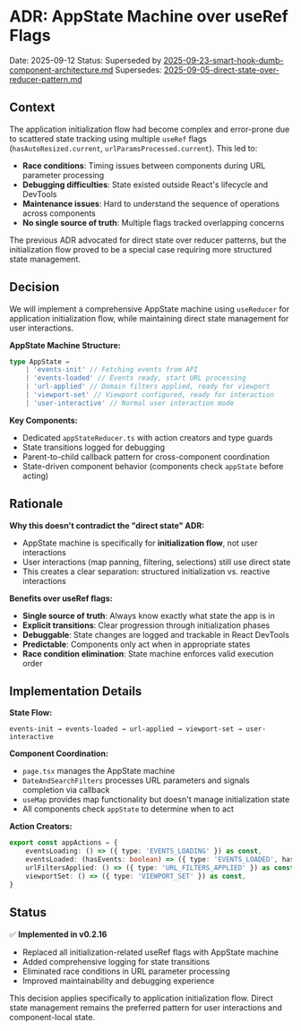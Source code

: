 # ADR: AppState Machine over useRef Flags

Date: 2025-09-12
Status: Superseded by [2025-09-23-smart-hook-dumb-component-architecture.md](2025-09-23-smart-hook-dumb-component-architecture.md)
Supersedes: [2025-09-05-direct-state-over-reducer-pattern.md](2025-09-05-direct-state-over-reducer-pattern.md)

## Context

The application initialization flow had become complex and error-prone due to scattered state tracking using multiple `useRef` flags (`hasAutoResized.current`, `urlParamsProcessed.current`). This led to:

- **Race conditions**: Timing issues between components during URL parameter processing
- **Debugging difficulties**: State existed outside React's lifecycle and DevTools
- **Maintenance issues**: Hard to understand the sequence of operations across components
- **No single source of truth**: Multiple flags tracked overlapping concerns

The previous ADR advocated for direct state over reducer patterns, but the initialization flow proved to be a special case requiring more structured state management.

## Decision

We will implement a comprehensive AppState machine using `useReducer` for application initialization flow, while maintaining direct state management for user interactions.

**AppState Machine Structure:**

```typescript
type AppState =
    | 'events-init' // Fetching events from API
    | 'events-loaded' // Events ready, start URL processing
    | 'url-applied' // Domain filters applied, ready for viewport
    | 'viewport-set' // Viewport configured, ready for interaction
    | 'user-interactive' // Normal user interaction mode
```

**Key Components:**

- Dedicated `appStateReducer.ts` with action creators and type guards
- State transitions logged for debugging
- Parent-to-child callback pattern for cross-component coordination
- State-driven component behavior (components check `appState` before acting)

## Rationale

**Why this doesn't contradict the "direct state" ADR:**

- AppState machine is specifically for **initialization flow**, not user interactions
- User interactions (map panning, filtering, selections) still use direct state
- This creates a clear separation: structured initialization vs. reactive interactions

**Benefits over useRef flags:**

- **Single source of truth**: Always know exactly what state the app is in
- **Explicit transitions**: Clear progression through initialization phases
- **Debuggable**: State changes are logged and trackable in React DevTools
- **Predictable**: Components only act when in appropriate states
- **Race condition elimination**: State machine enforces valid execution order

## Implementation Details

**State Flow:**

```
events-init → events-loaded → url-applied → viewport-set → user-interactive
```

**Component Coordination:**

- `page.tsx` manages the AppState machine
- `DateAndSearchFilters` processes URL parameters and signals completion via callback
- `useMap` provides map functionality but doesn't manage initialization state
- All components check `appState` to determine when to act

**Action Creators:**

```typescript
export const appActions = {
    eventsLoading: () => ({ type: 'EVENTS_LOADING' }) as const,
    eventsLoaded: (hasEvents: boolean) => ({ type: 'EVENTS_LOADED', hasEvents }) as const,
    urlFiltersApplied: () => ({ type: 'URL_FILTERS_APPLIED' }) as const,
    viewportSet: () => ({ type: 'VIEWPORT_SET' }) as const,
}
```

## Status

✅ **Implemented in v0.2.16**

- Replaced all initialization-related useRef flags with AppState machine
- Added comprehensive logging for state transitions
- Eliminated race conditions in URL parameter processing
- Improved maintainability and debugging experience

This decision applies specifically to application initialization flow. Direct state management remains the preferred pattern for user interactions and component-local state.
